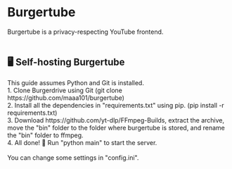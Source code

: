 # Burgertube

Burgertube is a privacy-respecting YouTube frontend.<br>
<br>
<h2>🖥️ Self-hosting Burgertube</h2>
This guide assumes Python and Git is installed. <br>
1. Clone Burgerdrive using Git (git clone https://github.com/maaa101/burgertube)<br>
2. Install all the dependencies in "requirements.txt" using pip. (pip install -r requirements.txt)<br>
3. Download https://github.com/yt-dlp/FFmpeg-Builds, extract the archive, move the "bin" folder to the folder where burgertube is stored, and rename the "bin" folder to ffmpeg.<br>
4. All done! 🎉 Run "python main" to start the server.<br>
<br>
You can change some settings in "config.ini".